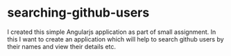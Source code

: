 # searching-github-users
I created this simple Angularjs application as part of small assignment. In this I want to create an application which will help to search github users by their names and view their details etc.
